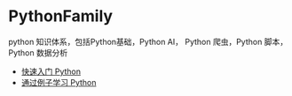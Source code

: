<!--
 * @Author: shgopher shgopher@gmail.com
 * @Date: 2024-08-18 11:40:22
 * @LastEditors: shgopher shgopher@gmail.com
 * @LastEditTime: 2024-08-18 11:40:43
 * @FilePath: /PythonFamily/README.md
 * @Description: 
 * 
 * Copyright (c) 2024 by shgopher, All Rights Reserved. 
-->
# PythonFamily
python 知识体系，包括Python基础，Python AI， Python 爬虫，Python 脚本，Python 数据分析

- [快速入门 Python](./HelloPython.md)
- [通过例子学习 Python](./learn-python-by-examples.py)
